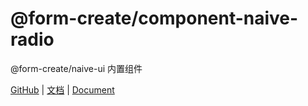 # @form-create/component-naive-radio

@form-create/naive-ui 内置组件

[GitHub](https://github.com/xaboy/form-create) | [文档](http://form-create.com/v3/) | [Document](http://form-create.com/v3/)

